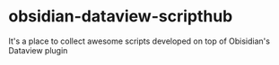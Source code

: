 # obsidian-dataview-scripthub
It's a place to collect awesome scripts developed on top of Obisidian's Dataview plugin
